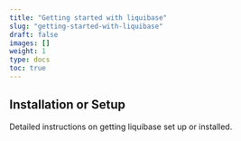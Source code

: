 ```yaml
---
title: "Getting started with liquibase"
slug: "getting-started-with-liquibase"
draft: false
images: []
weight: 1
type: docs
toc: true
---
```


## Installation or Setup
Detailed instructions on getting liquibase set up or installed.


